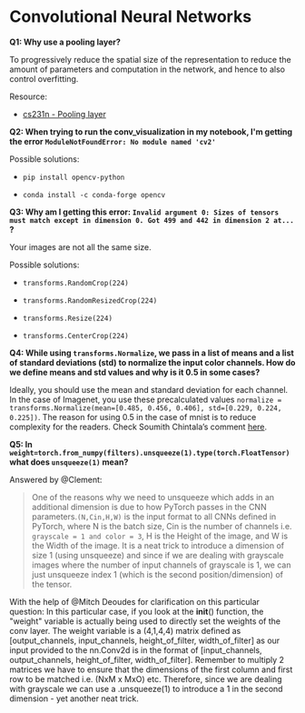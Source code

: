 ﻿# Convolutional Neural Networks

**Q1: Why use a pooling layer?**

To progressively reduce the spatial size of the representation to reduce the amount of parameters and computation in the network, and hence to also control overfitting.

Resource:

-  [cs231n - Pooling layer](http://cs231n.github.io/convolutional-networks/#pool)

**Q2: When trying to run the conv_visualization in my notebook, I'm getting the error `ModuleNotFoundError: No module named 'cv2'`**

Possible solutions:

-  `pip install opencv-python`

-  `conda install -c conda-forge opencv`

**Q3: Why am I getting this error: `Invalid argument 0: Sizes of tensors must match except in dimension 0. Got 499 and 442 in dimension 2 at...` ?**

Your images are not all the same size.

Possible solutions:

-  `transforms.RandomCrop(224)`

-  `transforms.RandomResizedCrop(224)`

- `transforms.Resize(224)`

- `transforms.CenterCrop(224)`

**Q4: While using `transforms.Normalize`, we pass in a list of means and a list of standard deviations (std) to normalize the input color channels. How do we define means and std values and why is it 0.5 in some cases?**

Ideally, you should use the mean and standard deviation for each channel. In the case of Imagenet, you use these precalculated values `normalize = transforms.Normalize(mean=[0.485, 0.456, 0.406], std=[0.229, 0.224, 0.225])`. The reason for using 0.5 in the case of mnist is to reduce complexity for the readers. Check Soumith Chintala’s comment [here]( https://discuss.pytorch.org/t/normalization-in-the-mnist-example/457/7).

**Q5: In `weight=torch.from_numpy(filters).unsqueeze(1).type(torch.FloatTensor)` what does `unsqueeze(1)` mean?**

Answered by @Clement:

>One of the reasons why we need to unsqueeze which adds in an additional dimension is due to how PyTorch passes in the CNN parameters.`(N,Cin,H,W)` is the input format to all CNNs defined in PyTorch, where N is the batch size, Cin is the number of channels i.e. `grayscale = 1 and color = 3`, H is the Height of the image, and W is the Width of the image. It is a neat trick to introduce a dimension of size 1 (using unsqueeze) and since if we are dealing with grayscale images where the number of input channels of grayscale is 1, we can just unsqueeze index 1 (which is the second position/dimension) of the tensor. 

With the help of @Mitch Deoudes for clarification on this particular question:
In this particular case, if you look at the __init__() function, the "weight" variable is actually being used to directly set the weights of the conv layer. The weight variable is a (4,1,4,4) matrix defined as [output_channels, input_channels, height_of_filter, width_of_filter] as our input provided to the nn.Conv2d is in the format of [input_channels, output_channels, height_of_filter, width_of_filter]. Remember to multiply 2 matrices we have to ensure that the dimensions of the first column and first row to be matched i.e. (NxM x MxO) etc. Therefore, since we are dealing with grayscale we can use a .unsqueeze(1) to introduce a 1 in the second dimension - yet another neat trick.


